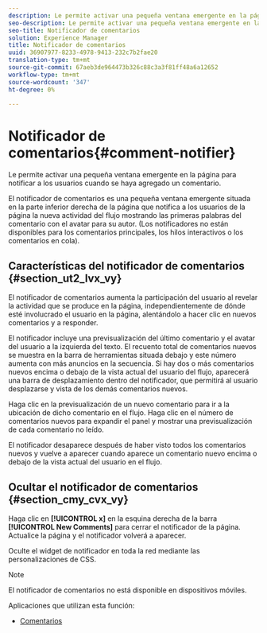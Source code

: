 ```yaml
---
description: Le permite activar una pequeña ventana emergente en la página para notificar a los usuarios cuando se haya agregado un comentario.
seo-description: Le permite activar una pequeña ventana emergente en la página para notificar a los usuarios cuando se haya agregado un comentario.
seo-title: Notificador de comentarios
solution: Experience Manager
title: Notificador de comentarios
uuid: 36907977-8233-4978-9413-232c7b2fae20
translation-type: tm+mt
source-git-commit: 67aeb3de964473b326c88c3a3f81ff48a6a12652
workflow-type: tm+mt
source-wordcount: '347'
ht-degree: 0%

---
```



# Notificador de comentarios{#comment-notifier}

Le permite activar una pequeña ventana emergente en la página para notificar a los usuarios cuando se haya agregado un comentario.

El notificador de comentarios es una pequeña ventana emergente situada en la parte inferior derecha de la página que notifica a los usuarios de la página la nueva actividad del flujo mostrando las primeras palabras del comentario con el avatar para su autor. (Los notificadores no están disponibles para los comentarios principales, los hilos interactivos o los comentarios en cola).

## Características del notificador de comentarios {#section_ut2_lvx_vy}

El notificador de comentarios aumenta la participación del usuario al revelar la actividad que se produce en la página, independientemente de dónde esté involucrado el usuario en la página, alentándolo a hacer clic en nuevos comentarios y a responder.

El notificador incluye una previsualización del último comentario y el avatar del usuario a la izquierda del texto. El recuento total de comentarios nuevos se muestra en la barra de herramientas situada debajo y este número aumenta con más anuncios en la secuencia. Si hay dos o más comentarios nuevos encima o debajo de la vista actual del usuario del flujo, aparecerá una barra de desplazamiento dentro del notificador, que permitirá al usuario desplazarse y vista de los demás comentarios nuevos.

Haga clic en la previsualización de un nuevo comentario para ir a la ubicación de dicho comentario en el flujo. Haga clic en el número de comentarios nuevos para expandir el panel y mostrar una previsualización de cada comentario no leído.

El notificador desaparece después de haber visto todos los comentarios nuevos y vuelve a aparecer cuando aparece un comentario nuevo encima o debajo de la vista actual del usuario en el flujo.

## Ocultar el notificador de comentarios {#section_cmy_cvx_vy}

Haga clic en **[!UICONTROL x]** en la esquina derecha de la barra **[!UICONTROL New Comments]** para cerrar el notificador de la página. Actualice la página y el notificador volverá a aparecer.

Oculte el widget de notificador en toda la red mediante las personalizaciones de CSS.

>[!NOTE]
>
>El notificador de comentarios no está disponible en dispositivos móviles.



Aplicaciones que utilizan esta función:

* [Comentarios](/help/using/c-about-apps/c-comments/c-comments.md)

